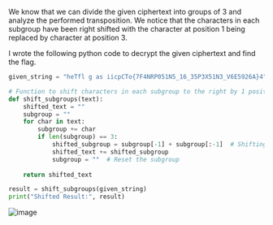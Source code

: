 We know that we can divide the given ciphertext into groups of 3 and analyze the performed transposition. We notice that the characters in each subgroup have been right shifted with the character at position 1 being replaced by character at position 3. 

I wrote the following python code to decrypt the given ciphertext and find the flag. 

```python
given_string = "heTfl g as iicpCTo{7F4NRP051N5_16_35P3X51N3_V6E5926A}4"

# Function to shift characters in each subgroup to the right by 1 position
def shift_subgroups(text):
    shifted_text = ""
    subgroup = ""
    for char in text:
        subgroup += char
        if len(subgroup) == 3:
            shifted_subgroup = subgroup[-1] + subgroup[:-1]  # Shifting one position to the right
            shifted_text += shifted_subgroup
            subgroup = ""  # Reset the subgroup
    
    return shifted_text

result = shift_subgroups(given_string)
print("Shifted Result:", result)
```

![image](https://github.com/KarsCode/Cryptonite_PicoCTFTask/assets/117924364/a4f9dbb1-e0a1-4ee1-916c-53c085ef4002)
